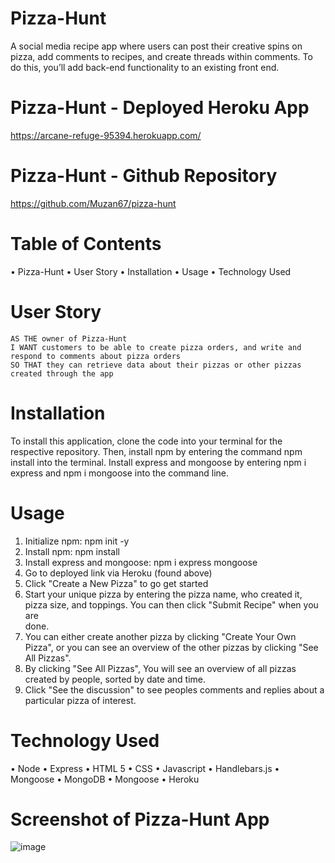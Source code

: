 # Pizza-Hunt

A social media recipe app where users can post their creative spins on pizza, add comments to recipes, and create threads within comments. To do this, you’ll add back-end functionality to an existing front end.

# Pizza-Hunt - Deployed Heroku App

https://arcane-refuge-95394.herokuapp.com/

# Pizza-Hunt - Github Repository

https://github.com/Muzan67/pizza-hunt

# Table of Contents

• Pizza-Hunt
• User Story
• Installation
• Usage
• Technology Used

# User Story

```
AS THE owner of Pizza-Hunt
I WANT customers to be able to create pizza orders, and write and respond to comments about pizza orders
SO THAT they can retrieve data about their pizzas or other pizzas created through the app
```

# Installation

To install this application, clone the code into your terminal for the respective repository.
Then, install npm by entering the command npm install into the terminal.
Install express and mongoose by entering npm i express and npm i mongoose into the command line.

# Usage

1. Initialize npm: npm init -y
2. Install npm: npm install
3. Install express and mongoose: npm i express mongoose
4. Go to deployed link via Heroku (found above)
5. Click "Create a New Pizza" to go get started
6. Start your unique pizza by entering the pizza name, who created it, pizza size, and toppings. You can then click "Submit Recipe" when you are  
   done.
7. You can either create another pizza by clicking "Create Your Own Pizza", or you can see an overview of the other pizzas
   by clicking "See All Pizzas".
8. By clicking "See All Pizzas", You will see an overview of all pizzas created by people, sorted by date and time.
9. Click "See the discussion" to see peoples comments and replies about a particular pizza of interest.

# Technology Used

• Node
• Express
• HTML 5
• CSS
• Javascript
• Handlebars.js
• Mongoose
• MongoDB
• Mongoose
• Heroku

# Screenshot of Pizza-Hunt App

![image](https://user-images.githubusercontent.com/102841726/184269270-2b62b4ca-fc60-4cd2-84db-a1ccd50068b4.png)
